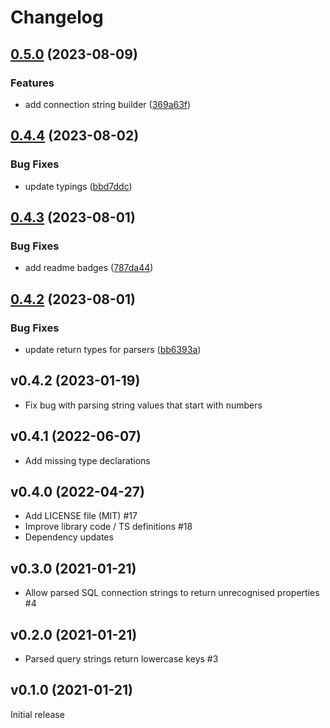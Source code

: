# Changelog

## [0.5.0](https://github.com/tediousjs/connection-string/compare/v0.4.4...v0.5.0) (2023-08-09)


### Features

* add connection string builder ([369a63f](https://github.com/tediousjs/connection-string/commit/369a63f03f263d81f576fb9f38afd80cf3b95f96))

## [0.4.4](https://github.com/tediousjs/connection-string/compare/v0.4.3...v0.4.4) (2023-08-02)


### Bug Fixes

* update typings ([bbd7ddc](https://github.com/tediousjs/connection-string/commit/bbd7ddcc9c3fe848e31267c40176eb337855d5c4))

## [0.4.3](https://github.com/tediousjs/connection-string/compare/v0.4.2...v0.4.3) (2023-08-01)


### Bug Fixes

* add readme badges ([787da44](https://github.com/tediousjs/connection-string/commit/787da44258a40111527ecd4a145577e0319d7cb1))

## [0.4.2](https://github.com/tediousjs/connection-string/compare/v0.4.1...v0.4.2) (2023-08-01)


### Bug Fixes

* update return types for parsers ([bb6393a](https://github.com/tediousjs/connection-string/commit/bb6393a7456afd5cb5759e63c3f9ec2a9e0b8f48))

## v0.4.2 (2023-01-19)

- Fix bug with parsing string values that start with numbers

## v0.4.1 (2022-06-07)

- Add missing type declarations

## v0.4.0 (2022-04-27)

- Add LICENSE file (MIT) #17
- Improve library code / TS definitions #18
- Dependency updates

## v0.3.0 (2021-01-21)

- Allow parsed SQL connection strings to return unrecognised properties #4

## v0.2.0 (2021-01-21)

- Parsed query strings return lowercase keys #3

## v0.1.0 (2021-01-21)

Initial release
